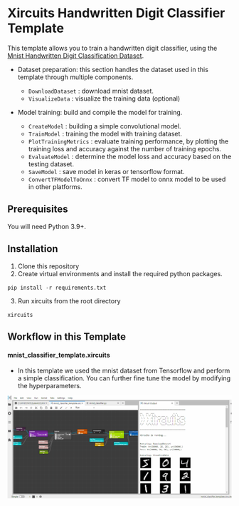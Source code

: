 # Xircuits Handwritten Digit Classifier Template

This template allows you to train a handwritten digit classifier, using the [Mnist Handwritten Digit Classification Dataset](https://www.tensorflow.org/api_docs/python/tf/keras/datasets/mnist/load_data).

- Dataset preparation: this section handles the dataset used in this template through multiple components.

  - `DownloadDataset` : download mnist dataset.
  - `VisualizeData` : visualize the training data (optional)

- Model training: build and compile the model for training.
  - `CreateModel` : building a simple convolutional model.
  - `TrainModel` : training the model with training dataset.
  - `PlotTrainingMetrics` : evaluate training performance, by plotting the training loss and accuracy against the number of training epochs.
  - `EvaluateModel` : determine the model loss and accuracy based on the testing dataset.
  - `SaveModel` : save model in keras or tensorflow format.
  - `ConvertTFModelToOnnx` : convert TF model to onnx model to be used in other platforms.

## Prerequisites

You will need Python 3.9+.

## Installation

1. Clone this repository
2. Create virtual environments and install the required python packages.

```
pip install -r requirements.txt
```

3. Run xircuits from the root directory

```
xircuits
```

## Workflow in this Template

#### mnist_classifier_template.xircuits

- In this template we used the mnist dataset from Tensorflow and perform a simple classification. You can further fine tune the model by modifying the hyperparameters.

![Template](images/mnist_template.gif)